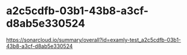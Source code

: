 # a2c5cdfb-03b1-43b8-a3cf-d8ab5e330524
https://sonarcloud.io/summary/overall?id=examly-test_a2c5cdfb-03b1-43b8-a3cf-d8ab5e330524
